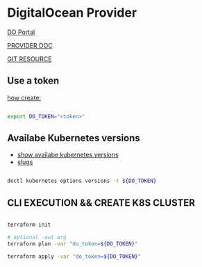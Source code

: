 # DigitalOcean Provider

[DO Portal](https://cloud.digitalocean.com/)

[PROVIDER DOC](https://registry.terraform.io/providers/digitalocean/digitalocean/latest/docs)

[GIT RESOURCE](https://github.com/digitalocean/terraform-provider-digitalocean)

## Use a token

[how create:](https://docs.digitalocean.com/reference/api/create-personal-access-token/)

```bash

export DO_TOKEN="<token>"

```

## Availabe Kubernetes versions

- [show availabe kubernetes versions](https://docs.digitalocean.com/products/kubernetes/changelog/)
- [slugs](https://slugs.do-api.dev/)

```bash

doctl kubernetes options versions -t ${DO_TOKEN}

```

## CLI EXECUTION && CREATE K8S CLUSTER

```bash

terraform init

# optional -out arg
terraform plan -var "do_token=${DO_TOKEN}"

terraform apply -var "do_token=${DO_TOKEN}"

```
